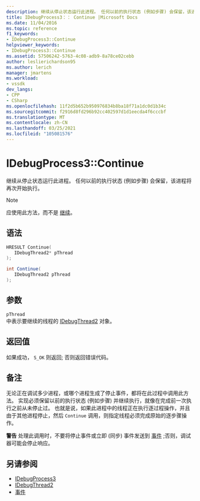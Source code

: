 ```yaml
---
description: 继续从停止状态运行此进程。 任何以前的执行状态 (例如步骤) 会保留，该进程将再次开始执行。
title: IDebugProcess3：： Continue |Microsoft Docs
ms.date: 11/04/2016
ms.topic: reference
f1_keywords:
- IDebugProcess3::Continue
helpviewer_keywords:
- IDebugProcess3::Continue
ms.assetid: 57506242-5763-4c08-adb9-8a78ce02cebb
author: leslierichardson95
ms.author: lerich
manager: jmartens
ms.workload:
- vssdk
dev_langs:
- CPP
- CSharp
ms.openlocfilehash: 11f2d5b652b950976834b8ba18f71a1dc0d1b34c
ms.sourcegitcommit: f2916d8fd296b92cc402597d1d1eecda4f6cccbf
ms.translationtype: MT
ms.contentlocale: zh-CN
ms.lasthandoff: 03/25/2021
ms.locfileid: "105081576"
---
```

# <a name="idebugprocess3continue"></a>IDebugProcess3::Continue
继续从停止状态运行此进程。 任何以前的执行状态 (例如步骤) 会保留，该进程将再次开始执行。

> [!NOTE]
> 应使用此方法，而不是 [继续](../../../extensibility/debugger/reference/idebugprogram2-continue.md)。

## <a name="syntax"></a>语法

```cpp
HRESULT Continue(
   IDebugThread2* pThread
);
```

```csharp
int Continue(
   IDebugThread2 pThread
);
```

## <a name="parameters"></a>参数
`pThread`\
中表示要继续的线程的 [IDebugThread2](../../../extensibility/debugger/reference/idebugthread2.md) 对象。

## <a name="return-value"></a>返回值
 如果成功， `S_OK` 则返回; 否则返回错误代码。

## <a name="remarks"></a>备注
 无论正在调试多少进程，或哪个进程生成了停止事件，都将在此过程中调用此方法。 实现必须保留以前的执行状态 (例如步骤) 并继续执行，就像在完成前一次执行之前从未停止过。 也就是说，如果此进程中的线程正在执行逐过程操作，并且由于其他进程停止，然后 `Continue` 调用，则指定线程必须完成原始的逐步骤操作。

 **警告** 处理此调用时，不要将停止事件或立即 (同步) 事件发送到 [事件](../../../extensibility/debugger/reference/idebugeventcallback2-event.md) ;否则，调试器可能会停止响应。

## <a name="see-also"></a>另请参阅
- [IDebugProcess3](../../../extensibility/debugger/reference/idebugprocess3.md)
- [IDebugThread2](../../../extensibility/debugger/reference/idebugthread2.md)
- [事件](../../../extensibility/debugger/reference/idebugeventcallback2-event.md)

